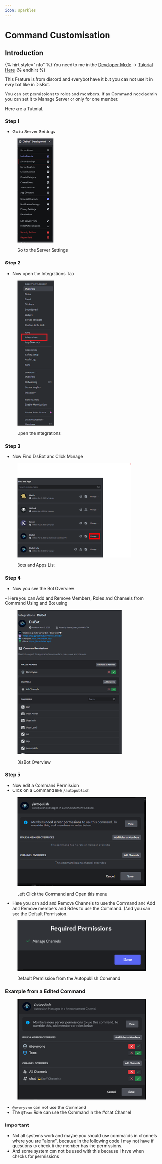 ```yaml
---
icon: sparkles
---
```


# Command Customisation

## Introduction

{% hint style="info" %}
You need to me in the [Developer Mode](https://www.partitionwizard.com/partitionmagic/discord-developer-mode.html) -> [Tutorial Here](https://www.partitionwizard.com/partitionmagic/discord-developer-mode.html)
{% endhint %}

This Feature is from discord and everybot have it but you can not use it in evry bot like in DisBot.

You can set permissions to roles and members. If an Command need admin you can set it to Manage Server or only for one member.

Here are a Tutorial.



### Step 1

* Go to Server Settings

<figure><img src="../.gitbook/assets/image (12).png" alt="" width="118"><figcaption><p>Go to the Server Settings</p></figcaption></figure>

### Step 2

* Now open the Integrations Tab

<figure><img src="../.gitbook/assets/image (1) (1) (1) (1) (1) (1).png" alt="" width="122"><figcaption><p>Open the Integrations</p></figcaption></figure>

### Step 3

* Now Find DisBot and Click Manage

<figure><img src="../.gitbook/assets/image (2) (1) (1) (1) (1) (1).png" alt="" width="375"><figcaption><p>Bots and Apps List</p></figcaption></figure>



### Step 4

* Now you see the Bot Overview

&#x20;      \- Here you can Add and Remove Members, Roles and Channels from Command Using and Bot using

<figure><img src="../.gitbook/assets/image (3) (1) (1) (1).png" alt="" width="343"><figcaption><p>DisBot Overview</p></figcaption></figure>



### Step 5

* Now edit a Command Permission
* Click on a Command like `/autopublish`

<figure><img src="../.gitbook/assets/image (4) (1) (1) (1).png" alt=""><figcaption><p>Left Click the Command and Open this menu</p></figcaption></figure>

* Here you can add and Remove  Channels to use the Command and Add and Remove members and Roles to use the Command. (And you can see the Default Permission.

<figure><img src="../.gitbook/assets/image (5) (1) (1).png" alt=""><figcaption><p>Default Permission from the Autopublish Command</p></figcaption></figure>



### Example from a Edited Command

<figure><img src="../.gitbook/assets/image (6) (1).png" alt=""><figcaption></figcaption></figure>

* `@everyone` can not use the Command
* The `@Team` Role can use the Command in the #chat Channel



### Important

* Not all systems work and maybe you should use commands in channels where you are "alone", because in the following code I may not have if questions to check if the member has the permissions.
* And some system can not be used with this because I have when checks for permissions
